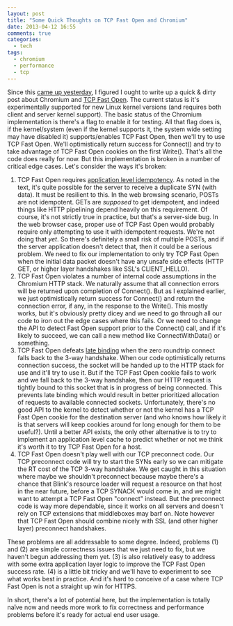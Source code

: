 ```yaml
---
layout: post
title: "Some Quick Thoughts on TCP Fast Open and Chromium"
date: 2013-04-12 16:55
comments: true
categories: 
  - tech
tags:
  - chromium
  - performance
  - tcp
---
```

Since this [came up yesterday](https://plus.google.com/100132233764003563318/posts/cjcRBHTcGMK), I figured I ought to write up a quick & dirty post about Chromium and [TCP Fast Open](http://research.google.com/pubs/pub37517.html). The current status is it's experimentally supported for new Linux kernel versions (and requires both client and server kernel support). The basic status of the Chromium implementation is there's a flag to enable it for testing. All that flag does is, if the kernel/system (even if the kernel supports it, the system wide setting may have disabled it) supports/enables TCP Fast Open, then we'll try to use TCP Fast Open. We'll optimistically return success for Connect() and try to take advantage of TCP Fast Open cookies on the first Write(). That's all the code does really for now. But this implementation is broken in a number of critical edge cases. Let's consider the ways it's broken:

1.   TCP Fast Open requires [application level idempotency](http://tools.ietf.org/html/draft-ietf-tcpm-fastopen-03#section-2.1). As noted in the text, it's quite possible for the server to receive a duplicate SYN (with data). It must be resilient to this. In the web browsing scenario, POSTs are not idempotent. GETs are _supposed_ to get idempotent, and indeed things like HTTP pipelining depend heavily on this requirement. Of course, it's not strictly true in practice, but that's a server-side bug. In the web browser case, proper use of TCP Fast Open would probably require only attempting to use it with idempotent requests. We're not doing that _yet_. So there's definitely a small risk of multiple POSTs, and if the server application doesn't detect that, then it could be a serious problem. We need to fix our implementation to only try TCP Fast Open when the initial data packet doesn't have any unsafe side effects (HTTP GET, or higher layer handshakes like SSL's CLIENT\_HELLO).
2.   TCP Fast Open violates a number of internal code assumptions in the Chromium HTTP stack. We naturally assume that all connection errors will be returned upon completion of Connect(). But as I explained earlier, we just optimistically return success for Connect() and return the connection error, if any, in the response to the Write(). This mostly works, but it's obviously pretty dicey and we need to go through all our code to iron out the edge cases where this fails. Or we need to change the API to detect Fast Open support prior to the Connect() call, and if it's likely to succeed, we can call a new method like ConnectWithData() or something.
3.   TCP Fast Open defeats [late binding](/tech/connection-management-in-chromium/#socket_late_binding) when the zero roundtrip connect falls back to the 3-way handshake. When our code optimistically returns connection success, the socket will be handed up to the HTTP stack for use and it'll try to use it. But if the TCP Fast Open cookie fails to work and we fall back to the 3-way handshake, then our HTTP request is tightly bound to this socket that is in progress of being connected. This prevents late binding which would result in better prioritized allocation of requests to available connected sockets. Unfortunately, there's no good API to the kernel to detect whether or not the kernel has a TCP Fast Open cookie for the destination server (and who knows how likely it is that servers will keep cookies around for long enough for them to be useful?). Until a better API exists, the only other alternative is to try to implement an application level cache to predict whether or not we think it's worth it to try TCP Fast Open for a host.
4.   TCP Fast Open doesn't play well with our TCP preconnect code. Our TCP preconnect code will try to start the SYNs early so we can mitigate the RT cost of the TCP 3-way handshake. We get caught in this situation where maybe we shouldn't preconnect because maybe there's a chance that Blink's resource loader will request a resource on that host in the near future, before a TCP SYNACK would come in, and we might want to attempt a TCP Fast Open "connect" instead. But the preconnect code is way more dependable, since it works on all servers and doesn't rely on TCP extensions that middleboxes may barf on. Note however that TCP Fast Open should combine nicely with SSL (and other higher layer) preconnect handshakes.

These problems are all addressable to some degree. Indeed, problems (1) and (2) are simple correctness issues that we just need to fix, but we haven't begun addressing them yet. (3) is also relatively easy to address with some extra application layer logic to improve the TCP Fast Open success rate. (4) is a little bit tricky and we'll have to experiment to see what works best in practice. And it's hard to conceive of a case where TCP Fast Open is not a straight up win for HTTPS.

In short, there's a lot of potential here, but the implementation is totally naïve now and needs more work to fix correctness and performance problems before it's ready for actual end user usage.
